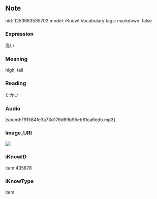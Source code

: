 ## Note
nid: 1253683535703
model: iKnow! Vocabulary
tags: 
markdown: false

### Expression
高い

### Meaning
high, tall

### Reading
たかい

### Audio
[sound:791584fe3a73d176d69b95eb61ca6edb.mp3]

### Image_URI
<img src="22d7b844d5ee03eea6339d0e324c7a51.jpg">

### iKnowID
item:435878

### iKnowType
item

